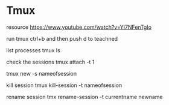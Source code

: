 # Tmux
resource
https://www.youtube.com/watch?v=Yl7NFenTgIo

run tmux
ctrl+b and then push d to teachned

list processes
tmux ls

check the sessions
tmux attach -t 1

tmux new -s nameofsession

kill session
tmux kill-session -t nameofsession

rename session
tmx rename-session -t currentname newname
